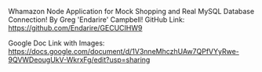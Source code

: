 Whamazon Node Application for Mock Shopping and Real MySQL Database Connection!
By Greg 'Endarire' Campbell!
GitHub Link: https://github.com/Endarire/GECUCIHW9

Google Doc Link with Images: https://docs.google.com/document/d/1V3nneMhczhUAw7QPfVYyRwe-9QVWDeougUkV-WkrxFg/edit?usp=sharing
